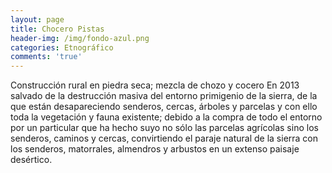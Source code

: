 ```yaml
---
layout: page
title: Chocero Pistas
header-img: /img/fondo-azul.png
categories: Etnográfico
comments: 'true'
---
```



Construcción rural en piedra seca; mezcla de chozo y cocero En 2013 salvado de la destrucción masiva del entorno primigenio de la sierra, de la que están desapareciendo senderos, cercas, árboles y parcelas y con ello toda la vegetación y fauna existente; debido a la compra de todo el entorno por un particular que ha hecho suyo no sólo las parcelas agrícolas sino los senderos, caminos y cercas, convirtiendo el paraje natural de la sierra con los senderos, matorrales, almendros y arbustos en un extenso paisaje desértico.

<div class="photos">
</div>
